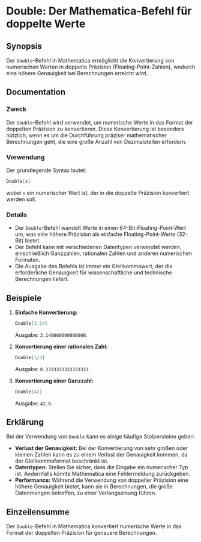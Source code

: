 <!--
Meta Description: # Double: Der Mathematica-Befehl für doppelte Werte ## Synopsis Der `Double`-Befehl in Mathematica ermöglicht die Konvertierung von numerischen Werten...
Meta Keywords: der, double, die, mathematica, befehl
-->

# Double: Der Mathematica-Befehl für doppelte Werte

## Synopsis
Der `Double`-Befehl in Mathematica ermöglicht die Konvertierung von numerischen Werten in doppelte Präzision (Floating-Point-Zahlen), wodurch eine höhere Genauigkeit bei Berechnungen erreicht wird.

## Documentation
### Zweck
Der `Double`-Befehl wird verwendet, um numerische Werte in das Format der doppelten Präzision zu konvertieren. Diese Konvertierung ist besonders nützlich, wenn es um die Durchführung präziser mathematischer Berechnungen geht, die eine große Anzahl von Dezimalstellen erfordern.

### Verwendung
Der grundlegende Syntax lautet:
```mathematica
Double[x]
```
wobei `x` ein numerischer Wert ist, der in die doppelte Präzision konvertiert werden soll.

### Details
- Der `Double`-Befehl wandelt Werte in einen 64-Bit-Floating-Point-Wert um, was eine höhere Präzision als einfache Floating-Point-Werte (32-Bit) bietet.
- Der Befehl kann mit verschiedenen Datentypen verwendet werden, einschließlich Ganzzahlen, rationalen Zahlen und anderen numerischen Formaten.
- Die Ausgabe des Befehls ist immer ein Gleitkommawert, der die erforderliche Genauigkeit für wissenschaftliche und technische Berechnungen liefert.

## Beispiele
1. **Einfache Konvertierung:**
   ```mathematica
   Double[3.14]
   ```
   Ausgabe: `3.140000000000000`.

2. **Konvertierung einer rationalen Zahl:**
   ```mathematica
   Double[1/3]
   ```
   Ausgabe: `0.3333333333333333`.

3. **Konvertierung einer Ganzzahl:**
   ```mathematica
   Double[42]
   ```
   Ausgabe: `42.0`.

## Erklärung
Bei der Verwendung von `Double` kann es einige häufige Stolpersteine geben:
- **Verlust der Genauigkeit:** Bei der Konvertierung von sehr großen oder kleinen Zahlen kann es zu einem Verlust der Genauigkeit kommen, da der Gleitkommaformat beschränkt ist.
- **Datentypen:** Stellen Sie sicher, dass die Eingabe ein numerischer Typ ist. Andernfalls könnte Mathematica eine Fehlermeldung zurückgeben.
- **Performance:** Während die Verwendung von doppelter Präzision eine höhere Genauigkeit bietet, kann sie in Berechnungen, die große Datenmengen betreffen, zu einer Verlangsamung führen.

## Einzeilensumme
Der `Double`-Befehl in Mathematica konvertiert numerische Werte in das Format der doppelten Präzision für genauere Berechnungen.